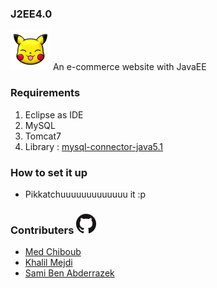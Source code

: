 ### J2EE4.0
![alt text](https://github.com/Bujupah/J2EE4.0/blob/master/img.png "Pikkatchuu Store Logo") 
An e-commerce website with JavaEE

### Requirements
1. Eclipse as IDE
2. MySQL
3. Tomcat7
3. Library : [mysql-connector-java5.1](https://dev.mysql.com/downloads/connector/j/5.1.html)

### How to set it up
* Pikkatchuuuuuuuuuuuuu it :p

### Contributers ![alt text](https://github.com/Bujupah/J2EE4.0/blob/master/GitHub_Mark.png "Github")

* [Med Chiboub](https://github.com/mohamedchiboub97)
* [Khalil Mejdi](https://github.com/Bujupah)
* [Sami Ben Abderrazek](https://github.com/samibenabderazak)
